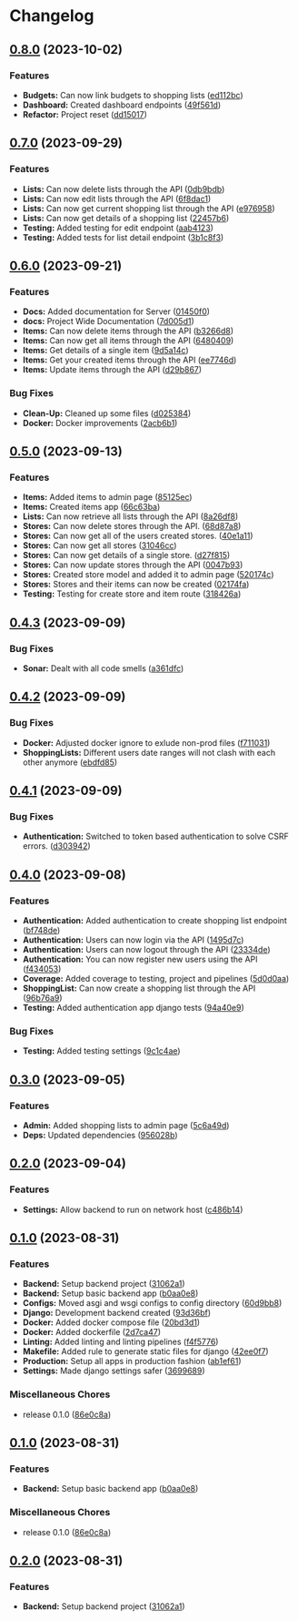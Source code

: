 # Changelog

## [0.8.0](https://github.com/Evanlab02/ShoppingListApp/compare/shopping-app-backend-v0.7.0...shopping-app-backend-v0.8.0) (2023-10-02)


### Features

* **Budgets:** Can now link budgets to shopping lists ([ed112bc](https://github.com/Evanlab02/ShoppingListApp/commit/ed112bcf75666fcf6b877bc1c9720f012619a637))
* **Dashboard:** Created dashboard endpoints ([49f561d](https://github.com/Evanlab02/ShoppingListApp/commit/49f561d913971e4d6626f4aa382bef3a404e1dd4))
* **Refactor:** Project reset ([dd15017](https://github.com/Evanlab02/ShoppingListApp/commit/dd1501723b48d6216a5aeb1be34abca45f467020))

## [0.7.0](https://github.com/Evanlab02/ShoppingListApp/compare/shopping-app-backend-v0.6.0...shopping-app-backend-v0.7.0) (2023-09-29)


### Features

* **Lists:** Can now delete lists through the API ([0db9bdb](https://github.com/Evanlab02/ShoppingListApp/commit/0db9bdb868476a0484cde70f49611021f1a72dc2))
* **Lists:** Can now edit lists through the API ([6f8dac1](https://github.com/Evanlab02/ShoppingListApp/commit/6f8dac18a26f8e8ef468616061da4cd705289d2f))
* **Lists:** Can now get current shopping list through the API ([e976958](https://github.com/Evanlab02/ShoppingListApp/commit/e9769583c3d3ef93124e043806d8b6fc6413a84b))
* **Lists:** Can now get details of a shopping list ([22457b6](https://github.com/Evanlab02/ShoppingListApp/commit/22457b67b1c441d2083dc018b7644015129dabf8))
* **Testing:** Added testing for edit endpoint ([aab4123](https://github.com/Evanlab02/ShoppingListApp/commit/aab412356269d52b3496929c9c25bf8b910d5560))
* **Testing:** Added tests for list detail endpoint ([3b1c8f3](https://github.com/Evanlab02/ShoppingListApp/commit/3b1c8f3154954fa1223b78ff471a382be86a1708))

## [0.6.0](https://github.com/Evanlab02/ShoppingListApp/compare/shopping-app-backend-v0.5.0...shopping-app-backend-v0.6.0) (2023-09-21)


### Features

* **Docs:** Added documentation for Server ([01450f0](https://github.com/Evanlab02/ShoppingListApp/commit/01450f0d81543ada3002d321676a733ee4dfb7a9))
* **docs:** Project Wide Documentation ([7d005d1](https://github.com/Evanlab02/ShoppingListApp/commit/7d005d19041764e682d80a375177a027820872a8))
* **Items:** Can now delete items through the API ([b3266d8](https://github.com/Evanlab02/ShoppingListApp/commit/b3266d884a2165f1b3085ce86469b6bf357b3562))
* **Items:** Can now get all items through the API ([6480409](https://github.com/Evanlab02/ShoppingListApp/commit/6480409e31b9baca7857a712c1aaabc31657da56))
* **Items:** Get details of a single item ([9d5a14c](https://github.com/Evanlab02/ShoppingListApp/commit/9d5a14cb20a138bac933af7f11b656d07764d090))
* **Items:** Get your created items through the API ([ee7746d](https://github.com/Evanlab02/ShoppingListApp/commit/ee7746d1100acf34014fc0676c18b0525f3ea2f1))
* **Items:** Update items through the API ([d29b867](https://github.com/Evanlab02/ShoppingListApp/commit/d29b86791424fe5d0f490e7252eaec7d3a2c3581))


### Bug Fixes

* **Clean-Up:** Cleaned up some files ([d025384](https://github.com/Evanlab02/ShoppingListApp/commit/d02538425397ddfefead47267f4fed4561248b0d))
* **Docker:** Docker improvements ([2acb6b1](https://github.com/Evanlab02/ShoppingListApp/commit/2acb6b18ec82ccace2e726f17463c0b9123c8bc7))

## [0.5.0](https://github.com/Evanlab02/ShoppingListApp/compare/shopping-app-backend-v0.4.3...shopping-app-backend-v0.5.0) (2023-09-13)


### Features

* **Items:** Added items to admin page ([85125ec](https://github.com/Evanlab02/ShoppingListApp/commit/85125ec61347a0f605e982abb49f28144773a0f4))
* **Items:** Created items app ([66c63ba](https://github.com/Evanlab02/ShoppingListApp/commit/66c63baa257cf1558c0366dee0fd6bcb6421085a))
* **Lists:** Can now retrieve all lists through the API ([8a26df8](https://github.com/Evanlab02/ShoppingListApp/commit/8a26df892c1a0730594b2474e45fa32429b50580))
* **Stores:** Can now delete stores through the API. ([68d87a8](https://github.com/Evanlab02/ShoppingListApp/commit/68d87a8af4eedf2648cbf6e371b4c2701d1e9fe3))
* **Stores:** Can now get all of the users created stores. ([40e1a11](https://github.com/Evanlab02/ShoppingListApp/commit/40e1a11d78088c95adc7bf2c196465da04b9ab83))
* **Stores:** Can now get all stores ([31046cc](https://github.com/Evanlab02/ShoppingListApp/commit/31046cc9d350c89fc871202ec01356dabc053a9a))
* **Stores:** Can now get details of a single store. ([d27f815](https://github.com/Evanlab02/ShoppingListApp/commit/d27f81553ed3e0d2768ba35294a1471bbf1831aa))
* **Stores:** Can now update stores through the API ([0047b93](https://github.com/Evanlab02/ShoppingListApp/commit/0047b93c7060549373ba24604fa58b3c99acc95c))
* **Stores:** Created store model and added it to admin page ([520174c](https://github.com/Evanlab02/ShoppingListApp/commit/520174c1f7c73f73114f22dbdca53de265c4a755))
* **Stores:** Stores and their items can now be created ([02174fa](https://github.com/Evanlab02/ShoppingListApp/commit/02174fac884e54ded495a6431439b8a661962bd7))
* **Testing:** Testing for create store and item route ([318426a](https://github.com/Evanlab02/ShoppingListApp/commit/318426a7c2f39582c67fdbd5a26675ada61a6d84))

## [0.4.3](https://github.com/Evanlab02/ShoppingListApp/compare/shopping-app-backend-v0.4.2...shopping-app-backend-v0.4.3) (2023-09-09)


### Bug Fixes

* **Sonar:** Dealt with all code smells ([a361dfc](https://github.com/Evanlab02/ShoppingListApp/commit/a361dfcb1e4d0571b5568f1ef1f73753a80ae372))

## [0.4.2](https://github.com/Evanlab02/ShoppingListApp/compare/shopping-app-backend-v0.4.1...shopping-app-backend-v0.4.2) (2023-09-09)


### Bug Fixes

* **Docker:** Adjusted docker ignore to exlude non-prod files ([f711031](https://github.com/Evanlab02/ShoppingListApp/commit/f711031823372ecd91d79c9024c504eec3d062b0))
* **ShoppingLists:** Different users date ranges will not clash with each other anymore ([ebdfd85](https://github.com/Evanlab02/ShoppingListApp/commit/ebdfd85e5e05cabce65c61d75baa56710658e26c))

## [0.4.1](https://github.com/Evanlab02/ShoppingListApp/compare/shopping-app-backend-v0.4.0...shopping-app-backend-v0.4.1) (2023-09-09)


### Bug Fixes

* **Authentication:** Switched to token based authentication to solve CSRF errors. ([d303942](https://github.com/Evanlab02/ShoppingListApp/commit/d303942a1f2024e52194adb4761ad09d82064d41))

## [0.4.0](https://github.com/Evanlab02/ShoppingListApp/compare/shopping-app-backend-v0.3.0...shopping-app-backend-v0.4.0) (2023-09-08)


### Features

* **Authentication:** Added authentication to create shopping list endpoint ([bf748de](https://github.com/Evanlab02/ShoppingListApp/commit/bf748de26759af3ba436d3ddaa48c83b1ee47d78))
* **Authentication:** Users can now login via the API ([1495d7c](https://github.com/Evanlab02/ShoppingListApp/commit/1495d7cd0f6b421c252450362544055329f59961))
* **Authentication:** Users can now logout through the API ([23334de](https://github.com/Evanlab02/ShoppingListApp/commit/23334de5931394d8bf6004a82d6a3ac2db77b88a))
* **Authentication:** You can now register new users using the API ([f434053](https://github.com/Evanlab02/ShoppingListApp/commit/f43405316ff3050f1f415369fec9c53c6b29f8a5))
* **Coverage:** Added coverage to testing, project and pipelines ([5d0d0aa](https://github.com/Evanlab02/ShoppingListApp/commit/5d0d0aa3c705348c597d9a91e6b1533eefca2518))
* **ShoppingList:** Can now create a shopping list through the API ([96b76a9](https://github.com/Evanlab02/ShoppingListApp/commit/96b76a904f39e2f4c63def8a497108cbde325146))
* **Testing:** Added authentication app django tests ([94a40e9](https://github.com/Evanlab02/ShoppingListApp/commit/94a40e9139ddbd195074f18e4611cd4c44b4eb66))


### Bug Fixes

* **Testing:** Added testing settings ([9c1c4ae](https://github.com/Evanlab02/ShoppingListApp/commit/9c1c4aea1b2ffe9c72eb49c606ce960314ed13ba))

## [0.3.0](https://github.com/Evanlab02/ShoppingListApp/compare/shopping-app-backend-v0.2.0...shopping-app-backend-v0.3.0) (2023-09-05)


### Features

* **Admin:** Added shopping lists to admin page ([5c6a49d](https://github.com/Evanlab02/ShoppingListApp/commit/5c6a49d5c00a8497d3a13861c1f7ea7a251670cc))
* **Deps:** Updated dependencies ([956028b](https://github.com/Evanlab02/ShoppingListApp/commit/956028b48db962be6d701a2b3d29db409691a3d9))

## [0.2.0](https://github.com/Evanlab02/ShoppingListApp/compare/shopping-app-backend-v0.1.0...shopping-app-backend-v0.2.0) (2023-09-04)


### Features

* **Settings:** Allow backend to run on network host ([c486b14](https://github.com/Evanlab02/ShoppingListApp/commit/c486b14e8b52323ec4190ebdd563537ad32a46ee))

## [0.1.0](https://github.com/Evanlab02/ShoppingListApp/compare/shopping-app-backend-v0.1.0...shopping-app-backend-v0.1.0) (2023-08-31)


### Features

* **Backend:** Setup backend project ([31062a1](https://github.com/Evanlab02/ShoppingListApp/commit/31062a197d7370e57b50fa6355ca24a7f6dc118e))
* **Backend:** Setup basic backend app ([b0aa0e8](https://github.com/Evanlab02/ShoppingListApp/commit/b0aa0e80d5a907cdfcfa16d1a26c60d02c414512))
* **Configs:** Moved asgi and wsgi configs to config directory ([60d9bb8](https://github.com/Evanlab02/ShoppingListApp/commit/60d9bb8f219b1ea22731a62e6eb8e5a691f72c7d))
* **Django:** Development backend created ([93d36bf](https://github.com/Evanlab02/ShoppingListApp/commit/93d36bf46e18156b2c24dff79168cef80d2e3ac1))
* **Docker:** Added docker compose file ([20bd3d1](https://github.com/Evanlab02/ShoppingListApp/commit/20bd3d1a4c4fce7774aa04f1c833a6f6a07bf3fe))
* **Docker:** Added dockerfile ([2d7ca47](https://github.com/Evanlab02/ShoppingListApp/commit/2d7ca47fecce4eda015e40c8fb550a8d497e5b60))
* **Linting:** Added linting and linting pipelines ([f4f5776](https://github.com/Evanlab02/ShoppingListApp/commit/f4f57767f04e6afa1ec1b118c893bf174259e863))
* **Makefile:** Added rule to generate static files for django ([42ee0f7](https://github.com/Evanlab02/ShoppingListApp/commit/42ee0f7e9ddb33bfe2cf019ff729860b9c0839e0))
* **Production:** Setup all apps in production fashion ([ab1ef61](https://github.com/Evanlab02/ShoppingListApp/commit/ab1ef61f1fc5fdda69a09ae52b83b4625b23cacf))
* **Settings:** Made django settings safer ([3699689](https://github.com/Evanlab02/ShoppingListApp/commit/36996892589c0eb9fe4d580d85e18fc907dec63a))


### Miscellaneous Chores

* release 0.1.0 ([86e0c8a](https://github.com/Evanlab02/ShoppingListApp/commit/86e0c8af757fbdd691f1742edd3e7670c6f87d31))

## [0.1.0](https://github.com/Evanlab02/ShoppingListApp/compare/v0.2.0...v0.1.0) (2023-08-31)


### Features

* **Backend:** Setup basic backend app ([b0aa0e8](https://github.com/Evanlab02/ShoppingListApp/commit/b0aa0e80d5a907cdfcfa16d1a26c60d02c414512))


### Miscellaneous Chores

* release 0.1.0 ([86e0c8a](https://github.com/Evanlab02/ShoppingListApp/commit/86e0c8af757fbdd691f1742edd3e7670c6f87d31))

## [0.2.0](https://github.com/Evanlab02/ShoppingListApp/compare/v0.1.0...v0.2.0) (2023-08-31)


### Features

* **Backend:** Setup backend project ([31062a1](https://github.com/Evanlab02/ShoppingListApp/commit/31062a197d7370e57b50fa6355ca24a7f6dc118e))
